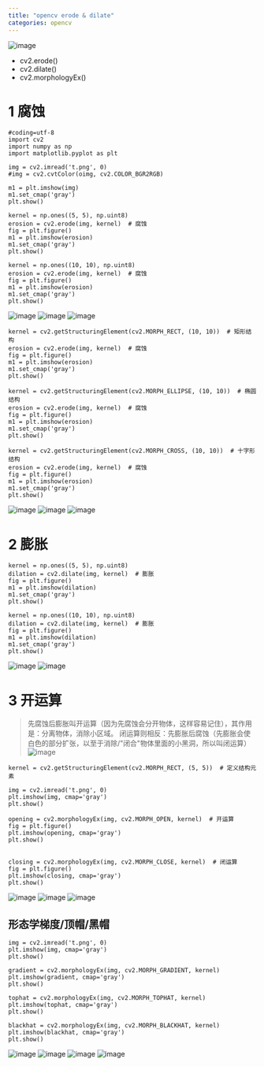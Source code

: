 ```yaml
---
title: "opencv erode & dilate"
categories: opencv
---
```



![image](https://user-images.githubusercontent.com/2216970/50380954-e22d2480-06b4-11e9-89f5-0fa653e94fff.png)

- cv2.erode()
- cv2.dilate()
- cv2.morphologyEx()

# 1 腐蚀
```
#coding=utf-8
import cv2
import numpy as np
import matplotlib.pyplot as plt

img = cv2.imread('t.png', 0)
#img = cv2.cvtColor(oimg, cv2.COLOR_BGR2RGB)

m1 = plt.imshow(img)
m1.set_cmap('gray')
plt.show()

kernel = np.ones((5, 5), np.uint8)
erosion = cv2.erode(img, kernel)  # 腐蚀
fig = plt.figure()
m1 = plt.imshow(erosion)
m1.set_cmap('gray')
plt.show()

kernel = np.ones((10, 10), np.uint8)
erosion = cv2.erode(img, kernel)  # 腐蚀
fig = plt.figure()
m1 = plt.imshow(erosion)
m1.set_cmap('gray')
plt.show()
```
![image](https://user-images.githubusercontent.com/2216970/50381148-2ff85b80-06ba-11e9-84a7-9b2b13841edb.png)
![image](https://user-images.githubusercontent.com/2216970/50381149-31c21f00-06ba-11e9-93d0-5d01d9608603.png)
![image](https://user-images.githubusercontent.com/2216970/50381151-34247900-06ba-11e9-9692-474e2a4d4d6c.png)

```
kernel = cv2.getStructuringElement(cv2.MORPH_RECT, (10, 10))  # 矩形结构
erosion = cv2.erode(img, kernel)  # 腐蚀
fig = plt.figure()
m1 = plt.imshow(erosion)
m1.set_cmap('gray')
plt.show()

kernel = cv2.getStructuringElement(cv2.MORPH_ELLIPSE, (10, 10))  # 椭圆结构
erosion = cv2.erode(img, kernel)  # 腐蚀
fig = plt.figure()
m1 = plt.imshow(erosion)
m1.set_cmap('gray')
plt.show()

kernel = cv2.getStructuringElement(cv2.MORPH_CROSS, (10, 10))  # 十字形结构
erosion = cv2.erode(img, kernel)  # 腐蚀
fig = plt.figure()
m1 = plt.imshow(erosion)
m1.set_cmap('gray')
plt.show()
```
![image](https://user-images.githubusercontent.com/2216970/50381158-4dc5c080-06ba-11e9-8ca7-4723ac372034.png)
![image](https://user-images.githubusercontent.com/2216970/50381159-4f8f8400-06ba-11e9-843c-1cc57c32d517.png)
![image](https://user-images.githubusercontent.com/2216970/50381160-51594780-06ba-11e9-995b-afb51561f168.png)



# 2 膨胀
```
kernel = np.ones((5, 5), np.uint8)
dilation = cv2.dilate(img, kernel)  # 膨胀
fig = plt.figure()
m1 = plt.imshow(dilation)
m1.set_cmap('gray')
plt.show()

kernel = np.ones((10, 10), np.uint8)
dilation = cv2.dilate(img, kernel)  # 膨胀
fig = plt.figure()
m1 = plt.imshow(dilation)
m1.set_cmap('gray')
plt.show()
```
![image](https://user-images.githubusercontent.com/2216970/50381161-5cac7300-06ba-11e9-91d6-ff597e71a2dd.png)
![image](https://user-images.githubusercontent.com/2216970/50381162-5f0ecd00-06ba-11e9-81bf-f7a520703b2d.png)


# 3 开运算
> 先腐蚀后膨胀叫开运算（因为先腐蚀会分开物体，这样容易记住），其作用是：分离物体，消除小区域。
闭运算则相反：先膨胀后腐蚀（先膨胀会使白色的部分扩张，以至于消除/"闭合"物体里面的小黑洞，所以叫闭运算）
![image](https://user-images.githubusercontent.com/2216970/50381209-f294cd80-06bb-11e9-9513-dde626d07125.png)
```
kernel = cv2.getStructuringElement(cv2.MORPH_RECT, (5, 5))  # 定义结构元素

img = cv2.imread('t.png', 0)
plt.imshow(img, cmap='gray')
plt.show()

opening = cv2.morphologyEx(img, cv2.MORPH_OPEN, kernel)  # 开运算
fig = plt.figure()
plt.imshow(opening, cmap='gray')
plt.show()


closing = cv2.morphologyEx(img, cv2.MORPH_CLOSE, kernel)  # 闭运算
fig = plt.figure()
plt.imshow(closing, cmap='gray')
plt.show()

```
![image](https://user-images.githubusercontent.com/2216970/50381222-89fa2080-06bc-11e9-8fc7-6c65dae993b5.png)
![image](https://user-images.githubusercontent.com/2216970/50381223-8bc3e400-06bc-11e9-8b8e-625065d4218a.png)
![image](https://user-images.githubusercontent.com/2216970/50381224-8f576b00-06bc-11e9-9d44-e0d99f53172f.png)

## 形态学梯度/顶帽/黑帽
```
img = cv2.imread('t.png', 0)
plt.imshow(img, cmap='gray')
plt.show()

gradient = cv2.morphologyEx(img, cv2.MORPH_GRADIENT, kernel)
plt.imshow(gradient, cmap='gray')
plt.show()

tophat = cv2.morphologyEx(img, cv2.MORPH_TOPHAT, kernel)
plt.imshow(tophat, cmap='gray')
plt.show()

blackhat = cv2.morphologyEx(img, cv2.MORPH_BLACKHAT, kernel)
plt.imshow(blackhat, cmap='gray')
plt.show()
```
![image](https://user-images.githubusercontent.com/2216970/50381396-f70fb500-06c0-11e9-86d1-02c7b1ad0292.png)
![image](https://user-images.githubusercontent.com/2216970/50381397-f840e200-06c0-11e9-8778-2119e09af8f2.png)
![image](https://user-images.githubusercontent.com/2216970/50381401-1870a100-06c1-11e9-878c-aff085e8af2f.png)
![image](https://user-images.githubusercontent.com/2216970/50381402-1a3a6480-06c1-11e9-9c23-7084ae6c9f5b.png)


